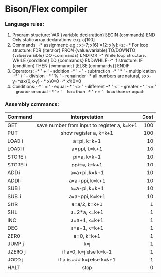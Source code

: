 # Bison/Flex compiler

### Language rules:
1. Program structure:
VAR {variable declaration} BEGIN {commands} END
Only static array declarations: e.g. a[100]
2. Commands:
⋅⋅* assignment: e.g.: 
x:=7;
x[6]:=12;
x[y]:=z;
⋅⋅* For loop structure:
FOR {iterator} FROM {value/variable} TO/DOWNTO {value/variable} DO {commands} ENDFOR
⋅⋅* While loop structure: 
WHILE {condition} DO {commands} ENDWHILE
⋅⋅* If structure: 
IF {condition} THEN {commands} [ELSE {commands}] ENDIF
3. Operators:
⋅⋅* ' \+ ' - addition
⋅⋅* ' \- ' - subtraction
⋅⋅* ' * ' - multiplication
⋅⋅* ' \\ ' - division
⋅⋅* ' % ' - remainder
⋅⋅* all numbers are natural, so x-y=max{0,x-y}
⋅⋅* x\0=0
⋅⋅* x%0=0
4. Conditions:
⋅⋅*  ' = ' - equal
⋅⋅* ' <> ' - different
⋅⋅* ' < ' - greater
⋅⋅* ' <= ' - greater or equal
⋅⋅* ' > ' - less than
⋅⋅* ' >= ' - less than or equal;

### Assembly commands:

| Command        | Interpretation           | Cost  |
| ------------- |:-------------:| -----:|
| GET     |  save number from input to register a, k=k+1 |100 |
| PUT | show register a, k=k+1| 100 | 
| LOAD i | a=pi, k=k+1 | 10 | 
| LOADI i | a=ppi, k=k+1 | 10 | 
| STORE i| pi=a, k=k+1| 10 | 
| STOREI i|ppi=a, k=k+1| 10 | 
| ADD i| a=a+pi, k=k+1 | 10 | 
| ADDI i| a=a+ppi, k=k+1 | 10 | 
| SUB i| a=a-pi,  k=k+1 | 10 | 
| SUBI i| a=a-ppi, k=k+1|  10| 
| SHR | a=a/2, k=k+1 | 1 | 
| SHL | a=2*a, k=k+1 | 1 | 
| INC | a=a+1, k=k+1 | 1 | 
| DEC | a=a-1, k=k+1 | 1 | 
| ZERO | a=0, k=k+1 | 1 | 
| JUMP j| k=j | 1 | 
| JZERO j| if a=0, k=j else k=k+1 | 1 | 
| JODD j| if a is odd k=j else k=k+1 | 1 | 
| HALT | stop | 0 | 
